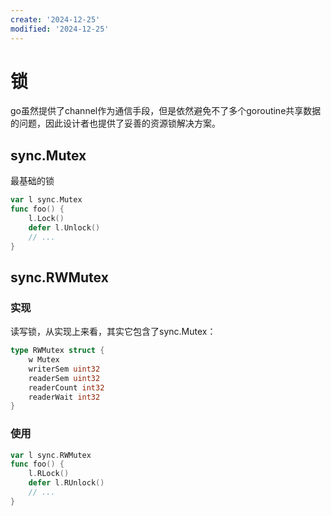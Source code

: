 ```yaml
---
create: '2024-12-25'
modified: '2024-12-25'
---
```


# 锁

go虽然提供了channel作为通信手段，但是依然避免不了多个goroutine共享数据的问题，因此设计者也提供了妥善的资源锁解决方案。

## sync.Mutex

最基础的锁

```go
var l sync.Mutex  
func foo() { 
    l.Lock()
    defer l.Unlock()  
    // ...
}  
```

## sync.RWMutex

### 实现

读写锁，从实现上来看，其实它包含了sync.Mutex：

```go
type RWMutex struct { 
    w Mutex  
    writerSem uint32 
    readerSem uint32 
    readerCount int32 
    readerWait int32 
} 
```

### 使用

```go
var l sync.RWMutex  
func foo() { 
    l.RLock()
    defer l.RUnlock()  
    // ...
}  
```